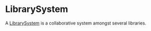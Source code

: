 # LibrarySystem

A <a class="localLink" href="http://schema.org/LibrarySystem">LibrarySystem</a> is a collaborative system amongst several libraries.

